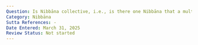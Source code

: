 ```yaml
---
Question: Is Nibbāna collective, i.e., is there one Nibbāna that a multitude attain?
Category: Nibbāna
Sutta References: -
Date Entered: March 31, 2025
Review Status: Not started
---
```

